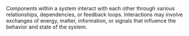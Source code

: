 
Components within a system interact with each other through various relationships, dependencies, or feedback loops. Interactions may involve exchanges of energy, matter, information, or signals that influence the behavior and state of the system.